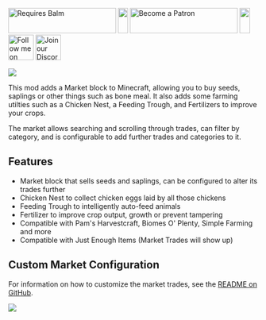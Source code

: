 <p>
    <a style="text-decoration: none;" href="https://modrinth.com/mod/balm"> 
        <img src="https://blay09.net/files/brand/requires_balm.png" alt="Requires Balm" width="217" height="51" /> 
    </a>
    <img src="https://blay09.net/files/brand/spacer.png" alt="" width="20" height="51" />
    <a style="text-decoration: none;" href="https://www.patreon.com/blay09"> 
        <img src="https://blay09.net/files/brand/patreon.png" alt="Become a Patron" width="217" height="51" /> 
    </a> 
    <img src="https://blay09.net/files/brand/spacer.png" alt="" width="21" height="51" /> 
    <a style="text-decoration: none;" href="https://twitter.com/BlayTheNinth">
        <img src="https://blay09.net/files/brand/twitter.png" alt="Follow me on Twitter" width="51" height="51" />
    </a>
    <a style="text-decoration: none;" href="https://discord.gg/scGAfXC">
        <img src="https://blay09.net/files/brand/discord.png" alt="Join our Discord" width="51" height="51" />
    </a>
</p>

![](https://blay09.net/files/brand/farmingforblockheads.png)

This mod adds a Market block to Minecraft, allowing you to buy seeds, saplings or other things such as bone meal. It also adds some farming utilties such as a Chicken Nest, a Feeding Trough, and Fertilizers to improve your crops.

The market allows searching and scrolling through trades, can filter by category, and is configurable to add further trades and categories to it.

## Features

- Market block that sells seeds and saplings, can be configured to alter its trades further
- Chicken Nest to collect chicken eggs laid by all those chickens
- Feeding Trough to intelligently auto-feed animals
- Fertilizer to improve crop output, growth or prevent tampering
- Compatible with Pam's Harvestcraft, Biomes O' Plenty, Simple Farming and more
- Compatible with Just Enough Items (Market Trades will show up)

## Custom Market Configuration

For information on how to customize the market trades, see the [README on GitHub](https://github.com/ModdingForBlockheads/FarmingForBlockheads/blob/1.19.x/README.md#custom-market-entries).

![](https://blay09.net/files/brand/farmingforblockheads_market.png)